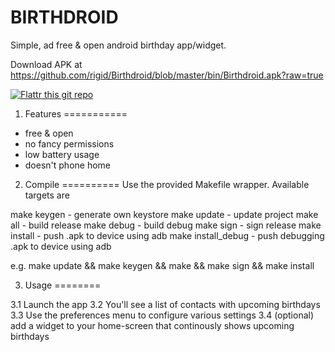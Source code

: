 BIRTHDROID
==========

Simple, ad free & open android birthday app/widget.

Download APK at https://github.com/rigid/Birthdroid/blob/master/bin/Birthdroid.apk?raw=true


[![Flattr this git repo](http://api.flattr.com/button/flattr-badge-large.png)](https://flattr.com/thing/1345949)



1. Features
===========
* free & open
* no fancy permissions
* low battery usage
* doesn't phone home


2. Compile
==========
Use the provided Makefile wrapper. Available targets are

make keygen        - generate own keystore
make update        - update project
make all           - build release
make debug         - build debug
make sign          - sign release
make install       - push .apk to device using adb
make install_debug - push debugging .apk to device using adb

e.g. make update && make keygen && make && make sign && make install


3. Usage
========

3.1    Launch the app 
3.2    You'll see a list of contacts with upcoming birthdays 
3.3    Use the preferences menu to configure various settings
3.4    (optional) add a widget to your home-screen that continously 
       shows upcoming birthdays
